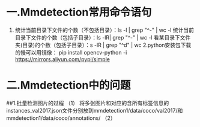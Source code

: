 # 一.Mmdetection常用命令语句
1.    统计当前目录下文件的个数（不包括目录）：ls -l | grep "^-" | wc -l
      统计当前目录下文件的个数（包括子目录）：ls -lR| grep "^-" | wc -l
      看某目录下文件夹(目录)的个数（包括子目录）：s -lR | grep "^d" | wc
2.python安装包下载的慢可以用镜像：
        pip install opencv-python -i https://mirrors.aliyun.com/pypi/simple
# 二.Mmdetection中的问题
##1.批量检测图片的过程 
（1） 将多张图片和对应的含所有标签信息的instances_val2017.json文件分别放到mmdetection1/data/coco/val2017/和mmdetection1/data/coco/annotations/
（2）
